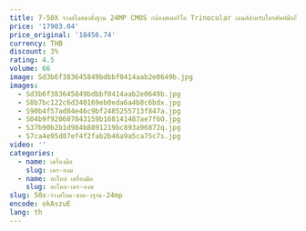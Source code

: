 ```yaml
---
title: 7-50X รางสไลด์ขาตั้งฐาน 24MP CMOS กล้องสเตอริโอ Trinocular เลนส์สําหรับโทรศัพท์มือถือซ่อมเครื่องมือบัดกรี
price: '17903.04'
price_original: '18456.74'
currency: THB
discount: 3%
rating: 4.5
volume: 66
image: Sd3b6f383645849bdbbf0414aab2e0649b.jpg
images:
  - Sd3b6f383645849bdbbf0414aab2e0649b.jpg
  - S8b7bc122c6d340169eb0eda6a4b8c6bdx.jpg
  - S90b4f57ad84e46c9bf2485255713f847a.jpg
  - S04b9f920607843159b168141487ae7f6O.jpg
  - S37b90b2b1d984b8891219bc893a96872q.jpg
  - S7ca4e95d87ef4f2fab2b46a9a5ca75c7s.jpg
video: ''
categories:
  - name: เครื่องมือ
    slug: เคร-องม
  - name: อะไหล่ เครื่องมือ
    slug: อะไหล-เคร-องม
slug: 50x-รางสไลด-ขาต-งฐาน-24mp
encode: okAszuE
lang: th
---
```

  